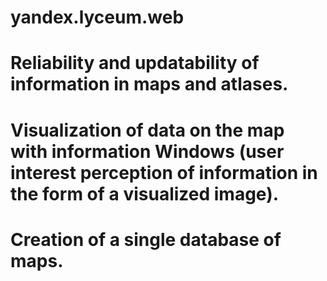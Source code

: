 # yandex.lyceum.web
# Reliability and updatability of information in maps and atlases.
# Visualization of data on the map with information Windows (user interest perception of information in the form of a visualized image).
# Creation of a single database of maps.
